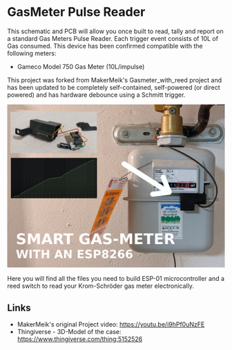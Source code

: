 # GasMeter Pulse Reader

This schematic and PCB will allow you once built to read, tally and report on a standard Gas Meters Pulse Reader. Each trigger event consists of 10L of Gas consumed. This device has been confirmed compatible with the following meters:

* Gameco Model 750 Gas Meter (10L/impulse)

This project was forked from MakerMeik's Gasmeter_with_reed project and has been updated to be completely self-contained, self-powered (or direct powered) and has hardware debounce using a Schmitt trigger.

![screenshot](https://github.com/MakerMeik/Gasmeter_with_reed/blob/main/Title.jpg)

Here you will find all the files you need to build ESP-01 microcontroller and a reed switch to read your Krom-Schröder gas meter electronically.  


## Links
* MakerMeik's original Project video: https://youtu.be/i9hPf0uNzFE
* Thingiverse - 3D-Model of the case:  https://www.thingiverse.com/thing:5152526
